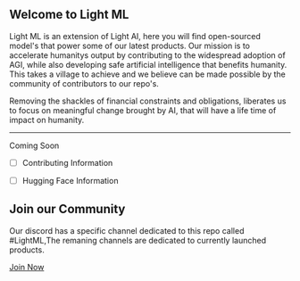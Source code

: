 ## Welcome to Light ML 

Light ML is an extension of Light AI, here you will find open-sourced model's that power some of our latest products. Our mission is to accelerate humanitys output by contributing to the widespread adoption of AGI, while also developing safe artificial intelligence that benefits humanity. This takes a village to achieve and we believe can be made possible by the community of contributors to our repo's. 

Removing the shackles of financial constraints and obligations, liberates us to focus on meaningful change brought by AI, that will have a life time of impact on humanity. 

--- 
Coming Soon 

- [ ] Contributing Information 
- [ ] Hugging Face Information 


## Join our Community 

Our discord has a specific channel dedicated to this repo called #LightML,The remaning channels are dedicated to currently launched products. 

[Join Now](https://discord.gg/aksp6W3t2c)
